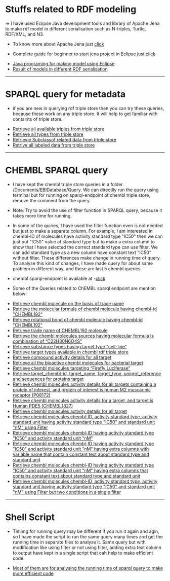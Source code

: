 # Stuffs related to RDF modeling 

=> I have used Eclipse Java development tools and library of Apache Jena to make rdf model in different serialisation such as N-triples, Turtle, RDF/XML, and N3.

* To know more about Apache Jena just [click](http://jena.apache.org)

* Complete guide for beginner to start jena project in Eclipse just [click](http://www.iandickinson.me.uk/articles/jena-eclipse-helloworld/)   

- [ Java programing for making model using Eclipse]( https://github.com/Ashwini607/Project-work/blob/master/Documents/workspace/trial/src/trial)  
- [ Result of models in different RDF serialisation](https://github.com/Ashwini607/Project-work/blob/master/Documents)

---
# SPARQL query for metadata

* if you are new in querying rdf triple store then you can try these queries, because these work on any triple store. It will help to get familiar with containts of triple store.  
 
- [Retrieve all available triples from triple store](https://github.com/Ashwini607/Project-work/blob/master/Documents/EBIDatabase/query/metadataQuery1.rq)
- [Retrieve all types from triple store](https://github.com/Ashwini607/Project-work/blob/master/Documents/EBIDatabase/query/metadataQuery2.rq)
- [Retrievie Subclassof related data from triple store](https://github.com/Ashwini607/Project-work/blob/master/Documents/EBIDatabase/query/metadataQuery3.rq)
- [Retrive all labeled data from triple store](https://github.com/Ashwini607/Project-work/blob/master/Documents/EBIDatabase/query/metadataQuery4.rq)

---
# CHEMBL SPARQL query

* I have kept the chembl triple store queries in a folder /Documents/EBIDatabase/Query. We can directlly run the query using 
terminal but for running on sparql-endpoint of chembl triple store, remove the comment from the query. 

* Note: Try to avoid the use of filter function in SPARQL query, because it takes more time for running.

* In some of the quiries, I have used the filter function even is not needed but just to make a separate column.
For example, I am interested in chembl-ID of molecules have activity standard type "IC50" then we can just put "IC50" value at standard type but to make a extra column to show that I have selected the correct standard type can use filter. We can add standard type as a
new column have constant text "IC50" without filter. These differences make change in running time of query. To analyse this kind of changes, I have made query for about same problem in different way, and these are last 5 chembl queries.  

* chembl sparql-endpoint is available at -[click](http://www.ebi.ac.uk/rdf/services/chembl/sparql?)

* Some of the Queries related to ChEMBL sparql endpoint are mention below: 

- [Retrieve chembl molecule on the basis of trade name](https://github.com/Ashwini607/Project-work/blob/master/Documents/EBIDatabase/query/moleculeSourceForTradeName.rq)
- [Retrieve the molecular formula of chembl molecule having chembl-id "CHEMBL192"](https://github.com/Ashwini607/Project-work/blob/master/Documents/EBIDatabase/query/molFormulaof192Molecule.rq)
- [Retrieve rotational bond of chembl molecule having chembl-id  "CHEMBL192"](https://github.com/Ashwini607/Project-work/blob/master/Documents/EBIDatabase/query/rotbonOf192Molecule.rq)
- [Retrieve trade name of CHEMBL192 molecule](https://github.com/Ashwini607/Project-work/blob/master/Documents/EBIDatabase/query/tradeNameOf192Molecule.rq)
- [Retrieve the chembl molecules sources having molecular formula is combination of “C22H30N6O4S”](https://github.com/Ashwini607/Project-work/blob/master/Documents/EBIDatabase/query/sourceForMolecularFormula.rq)
- [Retrieve substance types having target type "cell-line"](https://github.com/Ashwini607/Project-work/blob/master/Documents/EBIDatabase/query/substanceTypeToCell-line.rq)
- [Retrieve target types available in chembl rdf triple store](https://github.com/Ashwini607/Project-work/blob/master/Documents/EBIDatabase/query/targetType.rq)
- [Retrieve compound activity details for all target](https://github.com/Ashwini607/Project-work/blob/master/Documents/EBIDatabase/query/compoundActDetails.rq)
- [Retrieve all the bioactive chembl molecules for bacterial target](https://github.com/Ashwini607/Project-work/blob/master/Documents/EBIDatabase/query/bacterialTargetData.rq)
- [Retrieve chembl molecules targeting “Firefly Luciferase”](https://github.com/Ashwini607/Project-work/blob/master/Documents/EBIDatabase/query/compoundToFirLuciferase.rq)
- [Retrieve target_chembl-id, target_name, target_type, uniprot_reference and sequences for proteins target](https://github.com/Ashwini607/Project-work/blob/master/Documents/EBIDatabase/query/compoundDetailsForProteinTar.rq)
- [Retrieve chembl molecules activity details for all targets containing a protein of interest, and protein of interest is human M2 muscarinic receptor (P08172)](https://github.com/Ashwini607/Project-work/blob/master/Documents/EBIDatabase/query/P08172CompActAssTarDet.rq)
- [Retrieve chembl molecules activity details for a target, and target is Human PDE5 (CHEMBL1827)](https://github.com/Ashwini607/Project-work/blob/master/Documents/EBIDatabase/query/detailsForTarget.rq)
- [Retrieve chembl molecules activity details for all target](https://github.com/Ashwini607/Project-work/blob/master/Documents/EBIDatabase/query/compoundActDetails.rq)
- [Retrieve chembl molecules chembl-ID, activity standard type, activity standard unit having activity standard type "IC50" and standard unit "nM" using Filter](https://github.com/Ashwini607/Project-work/blob/master/Documents/EBIDatabase/query/IC50Compounds.rq)
- [Retrieve chembl molecules chembl-ID having activity standard type "IC50" and activity standard unit "nM"](https://github.com/Ashwini607/Project-work/blob/master/Documents/EBIDatabase/query/IC50Compounds_1.rq)
- [Retrieve chembl molecules chembl-ID having activity standard type "IC50" and activity standard unit "nM" having extra columns with variable name that contain constant text about standard type and standard unit](https://github.com/Ashwini607/Project-work/blob/master/Documents/EBIDatabase/query/IC50Compounds_2.rq)
- [Retrieve chembl molecules chembl-ID having activity standard type "IC50" and activity standard unit "nM" having extra columns that contains constant text about standard type and standard unit](https://github.com/Ashwini607/Project-work/blob/master/Documents/EBIDatabase/query/IC50Compounds_3.rq)
- [Retrieve chembl molecules chembl-ID, activity standard type, activity standard unit having activity standard type "IC50" and standard unit "nM" using Filter but two conditions in a single filter](https://github.com/Ashwini607/Project-work/blob/master/Documents/EBIDatabase/query/IC50Compounds_4.rq)


---

# Shell Script

* Timimg for running query may be different if you run it again and agin, so I have made the script to run the same query many times and get the running time in separate files to analyse it. 
Same query but with modification like using filter or not using filter, adding extra text column to output have kept in a single script that cah help to make efficient code. 

- [Most of them are for analysing the running time of sparql query to make more efficient code](https://github.com/Ashwini607/Project-work/blob/master/Documents/bin)
